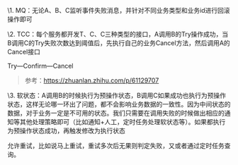 \1. MQ：无论A、B、C监听事件失败消息，并针对不同业务类型和业务id进行回滚操作即可

\2. TCC：每个服务都开发T、C、C三种类型的接口，A调用B的Try操作成功，当B调用C的Try失败次数达到阈值后，先执行自己的业务Cancel方法，然后调用A的Cancel接口

Try—Confirm—Cancel

> 参考：https://zhuanlan.zhihu.com/p/61129707



\3. 软状态：A调用B的时候执行为预操作状态，B调用C如果成功也执行为预操作状态，这样无论哪一环出了问题，都不会影响业务数据的一致性。因为中间状态的数据，对于业务一定是不可用的状态。我们只需要在调用失败的时候做出相应的通知等其他处理策略即可（比如通知+人工，定时任务处理软状态等）。如果都执行为预操作状态成功，再触发修改为执行状态



允许重试，比如说马上重试，重试多次后无果则判定失败，又或者通过定时任务查询。



